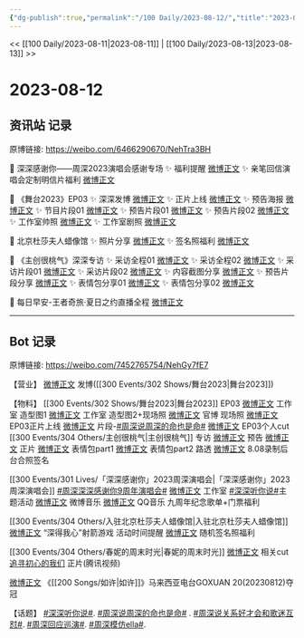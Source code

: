 ```yaml
---
{"dg-publish":true,"permalink":"/100 Daily/2023-08-12/","title":"2023-08-12","created":"2023-08-13T00:10:05.096+08:00","updated":"2023-08-25T13:00:55.223+08:00"}
---
```



<< [[100 Daily/2023-08-11\|2023-08-11]] | [[100 Daily/2023-08-13\|2023-08-13]] >>

# 2023-08-12

## 资讯站 记录

原博链接: https://weibo.com/6466290670/NehTra3BH

💫 深深感谢你——周深2023演唱会感谢专场
✨ 福利提醒 [微博正文](https://weibo.com/6466290670/4933879205200489)
✨ 亲笔回信演唱会定制明信片福利 [微博正文](https://weibo.com/6466290670/4933853921937951)

💫 《舞台2023》EP03
✨ 深深发博 [微博正文](https://weibo.com/6466290670/4934005457425661)
✨ 正片上线 [微博正文](https://weibo.com/6466290670/4933972263966441)
✨ 预告海报 [微博正文](https://weibo.com/6466290670/4933903788020561)
✨ 节目片段01 [微博正文](https://weibo.com/6466290670/4933973106758800)
✨ 预告片段01 [微博正文](https://weibo.com/6466290670/4933953168082149)
✨ 预告片段02 [微博正文](https://weibo.com/6466290670/4933903313797344)
✨ 工作室帅照 [微博正文](https://weibo.com/6466290670/4933978660536718)
✨ 工作室剧照 [微博正文](https://weibo.com/6466290670/4934016170725443)

💫 北京杜莎夫人蜡像馆
✨ 照片分享 [微博正文](https://weibo.com/6466290670/4933972860079474)
✨ 签名照福利 [微博正文](https://weibo.com/6466290670/4933965410470395)

💫 《主创很桃气》深深专访
✨ 采访全程01 [微博正文](https://weibo.com/6466290670/4933871714437025)
✨ 采访全程02 [微博正文](https://weibo.com/6466290670/4933861404311930)
✨ 采访片段01 [微博正文](https://weibo.com/6466290670/4933902471271808)
✨ 采访片段02 [微博正文](https://weibo.com/6466290670/4933894367351235)
✨ 内容截图分享 [微博正文](https://weibo.com/6466290670/4933894779177730)
✨ 预告片段分享 [微博正文](https://weibo.com/6466290670/4933854371252065)
✨ 表情包分享01 [微博正文](https://weibo.com/6466290670/4933895499811220)
✨ 表情包分享02 [微博正文](https://weibo.com/6466290670/4933950713364905)

💫 每日早安-王者奇旅·夏日之约直播全程 [微博正文](https://weibo.com/6466290670/4933817837553778)

---
## Bot 记录

原博链接: https://weibo.com/7452765754/NehGy7fE7

【营业】
[微博正文](http://weibo.com/1736988591/NegCjl6Jz) 发博([[300 Events/302 Shows/舞台2023\|舞台2023]])

【物料】
[[300 Events/302 Shows/舞台2023\|舞台2023]] EP03
[微博正文](http://weibo.com/7478855230/NefUpfFvu) 工作室 造型图1
[微博正文](http://weibo.com/7478855230/NegTWoObO) 工作室 造型图2+现场照
[微博正文](https://weibo.com/7837775023/NedRkBFFk) 官博 现场照
[微博正文](https://weibo.com/7837775023/NefGEwAbe) EP03正片上线
[微博正文](https://weibo.com/7837775023/NefJXBWk5) 片段-[#周深说周深的命也是命#](https://s.weibo.com/weibo?q=%23%E5%91%A8%E6%B7%B1%E8%AF%B4%E5%91%A8%E6%B7%B1%E7%9A%84%E5%91%BD%E4%B9%9F%E6%98%AF%E5%91%BD%23)
[微博正文](http://weibo.com/6108895035/Negz6buHu) EP03个人cut
[[300 Events/304 Others/主创很桃气\|主创很桃气]] 专访
[微博正文](http://weibo.com/7496497041/Nect2511t) 预告
[微博正文](https://weibo.com/7496497041/4933856820203165) 正片
[微博正文](https://weibo.com/7496497041/NedmggQHI) 表情包part1
[微博正文](https://weibo.com/6543179082/Nef9AkNZY) 表情包part2
路透
[微博正文](http://weibo.com/7495641082/NeegfsMHW) 8.08录制后台合照签名

[[300 Events/301 Lives/「深深感谢你」2023周深演唱会\|「深深感谢你」2023周深演唱会]]
[#周深深深感谢你9周年演唱会#](https://s.weibo.com/weibo?q=%23%E5%91%A8%E6%B7%B1%E6%B7%B1%E6%B7%B1%E6%84%9F%E8%B0%A2%E4%BD%A09%E5%91%A8%E5%B9%B4%E6%BC%94%E5%94%B1%E4%BC%9A%23)
[微博正文](http://weibo.com/7478855230/NecsIh1X1) 工作室 [#深深听你说#](https://s.weibo.com/weibo?q=%23%E6%B7%B1%E6%B7%B1%E5%90%AC%E4%BD%A0%E8%AF%B4%23)主题活动
[微博正文](https://weibo.com/3252743925/NecsFo7m0) 微博音乐
[微博正文](https://weibo.com/6466290670/NedlSlOSR) QQ音乐 九周年纪念歌单+门票福利

[[300 Events/304 Others/入驻北京杜莎夫人蜡像馆\|入驻北京杜莎夫人蜡像馆]]
[微博正文](http://weibo.com/3972183489/NefzGw0JC) “深得我心”射箭游戏 活动时间提醒
[微博正文](http://weibo.com/3972183489/NefJQtbva) 随机签名照福利

[[300 Events/304 Others/春妮的周末时光\|春妮的周末时光]]
[微博正文](http://weibo.com/7495641082/Nehr7gLom) 相关cut
[追寻初心的我们](https://weibo.cn/sinaurl?u=https%3A%2F%2Fv.qq.com%2Fx%2Fcover%2Fmzc00200159zfd5%2Ff0046jni2xk.html) 正片(腾讯视频)

[微博正文](http://weibo.com/1371117067/Nee0l4vMS) 《[[200 Songs/如许\|如许]]》马来西亚电台GOXUAN 20(20230812)夺冠

【话题】
[#深深听你说#](https://s.weibo.com/weibo?q=%23%E6%B7%B1%E6%B7%B1%E5%90%AC%E4%BD%A0%E8%AF%B4%23).
[#周深说周深的命也是命#](https://s.weibo.com/weibo?q=%23%E5%91%A8%E6%B7%B1%E8%AF%B4%E5%91%A8%E6%B7%B1%E7%9A%84%E5%91%BD%E4%B9%9F%E6%98%AF%E5%91%BD%23) .
[#周深说关系好才会和歌迷互怼#](https://s.weibo.com/weibo?q=%23%E5%91%A8%E6%B7%B1%E8%AF%B4%E5%85%B3%E7%B3%BB%E5%A5%BD%E6%89%8D%E4%BC%9A%E5%92%8C%E6%AD%8C%E8%BF%B7%E4%BA%92%E6%80%BC%23).
[#周深回应巡演#](https://s.weibo.com/weibo?q=%23%E5%91%A8%E6%B7%B1%E5%9B%9E%E5%BA%94%E5%B7%A1%E6%BC%94%23).
[#周深模仿ella#](https://s.weibo.com/weibo?q=%23%E5%91%A8%E6%B7%B1%E6%A8%A1%E4%BB%BFella%23).
